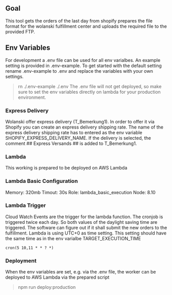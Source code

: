 ## Goal
This tool gets the orders of the last day from shopify prepares the file format for the wolanski fulfillment center and uploads the required file to the provided FTP.

## Env Variables
For development a .env file can be used for all env varialbes. An example setting is provided in .env-example. To get started with the default setting rename .env-example to .env and replace the variables with your own settings.
> rn ./.env-example ./.env
The .env file will not get deployed, so make sure to set the env variables directly on lambda for your production environment.

### Express Delivery
Wolanski offer express delivery (T_Bemerkung1). In order to offer it via Shopify you can create an express delivery shipping rate. The name of the express delivery shipping rate has to entered as the env variable SHOPIFY_EXPRESS_DELIVERY_NAME. If the delivery is selected, the comment ## Express Versands ## is added to T_Bemerkung1.

### Lambda
This working is prepared to be deployed on AWS Lambda

### Lambda Basic Configuration
Memory: 320mb
Timout: 30s
Role: lambda\_basic\_execution
Node: 8.10

### Lambda Trigger
Cloud Watch Events are the trigger for the lambda function. The cronjob is triggered twice each day. So both values of the daylight saving time are triggered. The software can figure out if it shall submit the new orders to the fulfillment. Lambda is using UTC+0 as time setting. This setting should have the same time as in the env varialbe TARGET_EXECUTION_TIME

```
cron(5 10,11 * * ? *)
```

### Deployment
When the env variables are set, e.g. via the .env file, the worker can be deployed to AWS Lambda via the prepared script
> npm run deploy:production

